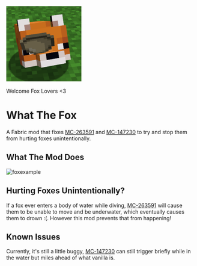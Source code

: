 <img src="https://raw.githubusercontent.com/misterj05/what-the-fox/main/src/main/resources/assets/what-the-fox/icon.png" width="200" />

Welcome Fox Lovers <3
# What The Fox
A Fabric mod that fixes [MC-263591](https://bugs.mojang.com/browse/MC-263591) and [MC-147230](https://bugs.mojang.com/browse/MC-147230) to try and stop them from hurting foxes unintentionally.

## What The Mod Does
![foxexample](https://raw.githubusercontent.com/misterj05/what-the-fox/main/media/foxexample.webp)

## Hurting Foxes Unintentionally?
If a fox ever enters a body of water while diving, [MC-263591](https://bugs.mojang.com/browse/MC-263591) will cause them to be unable to move and be underwater, which eventually causes them to drown :(. However this mod prevents that from happening!

## Known Issues
Currently, it's still a little buggy, [MC-147230](https://bugs.mojang.com/browse/MC-147230) can still trigger briefly while in the water but miles ahead of what vanilla is.
